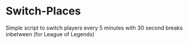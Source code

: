 Switch-Places
=============

Simple script to switch players every 5 minutes with 30 second breaks inbetween (for League of Legends)